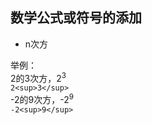 ## 数学公式或符号的添加
- n次方   

举例：     
2的3次方，2<sup>3</sup>      
`2<sup>3</sup>`     
-2的9次方，-2<sup>9</sup>     
`-2<sup>9</sup>`      



## 

